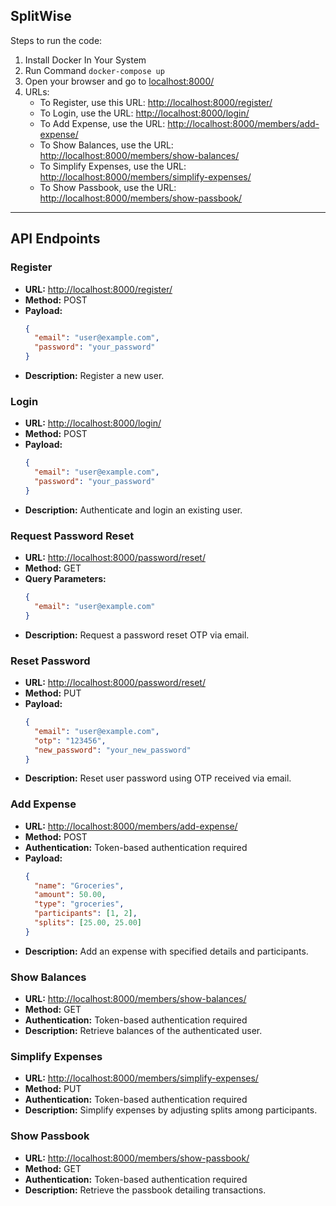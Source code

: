 ## SplitWise

Steps to run the code:
1. Install Docker In Your System
2. Run Command `docker-compose up`
3. Open your browser and go to [localhost:8000/](http://localhost:8000/)
4. URLs: 
   - To Register, use this URL: [http://localhost:8000/register/](http://localhost:8000/register/)
   - To Login, use the URL: [http://localhost:8000/login/](http://localhost:8000/login/)
   - To Add Expense, use the URL: [http://localhost:8000/members/add-expense/](http://localhost:8000/members/add-expense/)
   - To Show Balances, use the URL: [http://localhost:8000/members/show-balances/](http://localhost:8000/members/show-balances/)
   - To Simplify Expenses, use the URL: [http://localhost:8000/members/simplify-expenses/](http://localhost:8000/members/simplify-expenses/)
   - To Show Passbook, use the URL: [http://localhost:8000/members/show-passbook/](http://localhost:8000/members/show-passbook/)

---

## API Endpoints

### Register
- **URL:** [http://localhost:8000/register/](http://localhost:8000/register/)
- **Method:** POST
- **Payload:**
  ```json
  {
    "email": "user@example.com",
    "password": "your_password"
  }
  ```
- **Description:** Register a new user.

### Login
- **URL:** [http://localhost:8000/login/](http://localhost:8000/login/)
- **Method:** POST
- **Payload:**
  ```json
  {
    "email": "user@example.com",
    "password": "your_password"
  }
  ```
- **Description:** Authenticate and login an existing user.

### Request Password Reset
- **URL:** [http://localhost:8000/password/reset/](http://localhost:8000/password/reset/)
- **Method:** GET
- **Query Parameters:**
  ```json
  {
    "email": "user@example.com"
  }
  ```
- **Description:** Request a password reset OTP via email.

### Reset Password
- **URL:** [http://localhost:8000/password/reset/](http://localhost:8000/password/reset/)
- **Method:** PUT
- **Payload:**
  ```json
  {
    "email": "user@example.com",
    "otp": "123456",
    "new_password": "your_new_password"
  }
  ```
- **Description:** Reset user password using OTP received via email.

### Add Expense
- **URL:** [http://localhost:8000/members/add-expense/](http://localhost:8000/members/add-expense/)
- **Method:** POST
- **Authentication:** Token-based authentication required
- **Payload:**
  ```json
  {
    "name": "Groceries",
    "amount": 50.00,
    "type": "groceries",
    "participants": [1, 2],
    "splits": [25.00, 25.00]
  }
  ```
- **Description:** Add an expense with specified details and participants.

### Show Balances
- **URL:** [http://localhost:8000/members/show-balances/](http://localhost:8000/members/show-balances/)
- **Method:** GET
- **Authentication:** Token-based authentication required
- **Description:** Retrieve balances of the authenticated user.

### Simplify Expenses
- **URL:** [http://localhost:8000/members/simplify-expenses/](http://localhost:8000/members/simplify-expenses/)
- **Method:** PUT
- **Authentication:** Token-based authentication required
- **Description:** Simplify expenses by adjusting splits among participants.

### Show Passbook
- **URL:** [http://localhost:8000/members/show-passbook/](http://localhost:8000/members/show-passbook/)
- **Method:** GET
- **Authentication:** Token-based authentication required
- **Description:** Retrieve the passbook detailing transactions.
